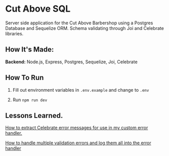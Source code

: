 # Cut Above SQL

Server side application for the Cut Above Barbershop using a Postgres Database and Sequelize ORM. Schema validating through Joi and Celebrate libraries.

## How It's Made:

**Backend:** Node.js, Express, Postgres, Sequelize, Joi, Celebrate

## How To Run

1. Fill out environment variables in `.env.example` and change to `.env`

2. Run `npm run dev`

## Lessons Learned.

[How to extract Celebrate error messages for use in my custom error handler.](https://stackoverflow.com/a/56865784)

[How to handle multiple validation errors and log them all into the error handler](https://github.com/arb/celebrate#modes)
